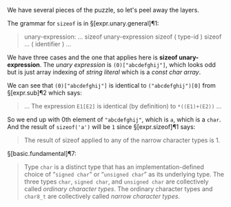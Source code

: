 We have several pieces of the puzzle, so let's peel away the layers.

The grammar for `sizeof` is in §[expr.unary.general]¶1:

> unary-expression:
> ...
> sizeof unary-expression
> sizeof ( type-id )
> sizeof ... ( identifier )
> ...

We have three cases and the one that applies here is **sizeof unary-expression**. The *unary expression* is `(0)["abcdefghij"]`, which looks odd but is just array indexing of *string literal* which is a *const char array*. 

We can see that `(0)["abcdefghij"]` is identical to `("abcdefghij")[0]` from §[expr.sub]¶2 which says:

> ... The expression `E1[E2]` is identical (by definition) to `*((E1)+(E2))` ...

So we end up with 0th element of `"abcdefghij"`, which is `a`, which is a `char`. And the result of `sizeof('a')` will be `1` since §[expr.sizeof]¶1 says:

> The result of sizeof applied to any of the narrow character types is 1.

§[basic.fundamental]¶7:

> Type `char` is a distinct type that has an implementation-defined choice of “`signed char`” or “`unsigned char`” as its underlying type. The three types `char`, `signed char`, and `unsigned char` are collectively called *ordinary character types*. The ordinary character types and `char8_t` are collectively called *narrow character types*.